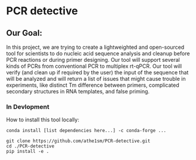 # PCR detective

## Our Goal:
In this project, we are trying to create a lightweighted and open-sourced tool for scientists to do nucleic acid sequence analysis and cleanup before PCR reactions or during primer designing.
Our tool will support several kinds of PCRs from conventional PCR to multiplex rt-qPCR. Our tool will verify (and clean up if required by the user) the input of the sequence that will be analyzed and will return a list of issues that might cause trouble in experiments, like distinct Tm difference between primers, complicated secondary structures in RNA templates, and false priming.

### In Devlopment
How to install this tool locally:
```
conda install [list dependencies here...] -c conda-forge ...

git clone https://github.com/athe1sm/PCR-detective.git
cd ./PCR-detective
pip install -e .
```
